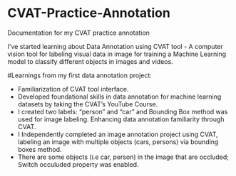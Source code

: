 # CVAT-Practice-Annotation
Documentation for my CVAT practice annotation 

I've started learning about Data Annotation using CVAT tool - A computer vision tool for labeling visual data in image for training a Machine Learning model to classify different objects in images and videos.

#Learnings from my first data annotation project:
- Familiarization of CVAT tool interface.
- Developed foundational skills in data annotation for machine learning datasets by taking the CVAT’s YouTube Course.
- I created two labels: “person” and “car” and Bounding Box method was used for image labeling. Enhancing data annotation familiarity through CVAT.
- I Independently completed an image annotation project using CVAT, labeling an image with multiple objects (cars, persons) via bounding boxes method.
- There are some objects (i.e car, person) in the image that are occluded; Switch occuluded property was enabled.
